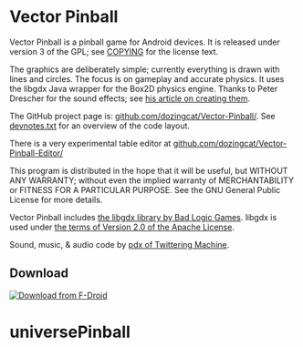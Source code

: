 # Vector Pinball

Vector Pinball is a pinball game for Android devices.
It is released under version 3 of the GPL; see [COPYING](COPYING.txt) for the license text.

The graphics are deliberately simple; currently everything is drawn with lines and circles.
The focus is on gameplay and accurate physics.
It uses the libgdx Java wrapper for the Box2D physics engine.
Thanks to Peter Drescher for the sound effects; see [his article on creating them](https://www.twittering.com/webarchive_articles/FMOD%20for%20Android%20-%20O'Reilly%20Broadcast.html).

The GitHub project page is: [github.com/dozingcat/Vector-Pinball/](https://github.com/dozingcat/Vector-Pinball/).
See [devnotes.txt](devnotes.txt) for an overview of the code layout.

There is a very experimental table editor at [github.com/dozingcat/Vector-Pinball-Editor/](https://github.com/dozingcat/Vector-Pinball-Editor/)

This program is distributed in the hope that it will be useful,
but WITHOUT ANY WARRANTY; without even the implied warranty of
MERCHANTABILITY or FITNESS FOR A PARTICULAR PURPOSE.  See the
GNU General Public License for more details.

Vector Pinball includes [the libgdx library by Bad Logic Games](http://libgdx.badlogicgames.com/).
libgdx is used under [the terms of Version 2.0 of the Apache License](https://www.apache.org/licenses/LICENSE-2.0).

Sound, music, & audio code by [pdx of Twittering Machine](http://www.twittering.com).

## Download

[![Download from F-Droid](https://camo.githubusercontent.com/7df0eafa4433fa4919a56f87c3d99cf81b68d01c/68747470733a2f2f662d64726f69642e6f72672f77696b692f696d616765732f632f63342f462d44726f69642d627574746f6e5f617661696c61626c652d6f6e2e706e67 "Download from F-Droid")](https://f-droid.org/repository/browse/?fdid=com.dozingcatsoftware.bouncy)
# universePinball
